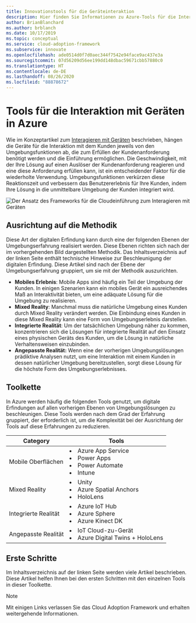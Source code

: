 ```yaml
---
title: Innovationstools für die Geräteinteraktion
description: Hier finden Sie Informationen zu Azure-Tools für die Interaktion über Geräte und Umgebungserfahrungen, die die natürliche Umgebung und das Verhalten von Kunden erweitern.
author: BrianBlanchard
ms.author: brblanch
ms.date: 10/17/2019
ms.topic: conceptual
ms.service: cloud-adoption-framework
ms.subservice: innovate
ms.openlocfilehash: ade0514d0f7d0aec344f7542e94face9ac437e3a
ms.sourcegitcommit: 07d56209d56ee199dd148dbac59671cbb57880c0
ms.translationtype: HT
ms.contentlocale: de-DE
ms.lasthandoff: 08/26/2020
ms.locfileid: "88878672"
---
```

# <a name="tools-to-interact-with-devices-in-azure"></a>Tools für die Interaktion mit Geräten in Azure

Wie im Konzeptartikel zum [Interagieren mit Geräten](../considerations/devices.md) beschrieben, hängen die Geräte für die Interaktion mit dem Kunden jeweils von den Umgebungsfunktionen ab, die zum Erfüllen der Kundenanforderung benötigt werden und die Einführung ermöglichen. Die Geschwindigkeit, mit der Ihre Lösung auf einen Auslöser der Kundenanforderung reagieren und eine diese Anforderung erfüllen kann, ist ein entscheidender Faktor für die wiederholte Verwendung. Umgebungsfunktionen verkürzen diese Reaktionszeit und verbessern das Benutzererlebnis für Ihre Kunden, indem Ihre Lösung in die unmittelbare Umgebung der Kunden integriert wird.

![Der Ansatz des Frameworks für die Cloudeinführung zum Interagieren mit Geräten](../../_images/innovate/ambient-experiences.png)

## <a name="alignment-to-the-methodology"></a>Ausrichtung auf die Methodik

Diese Art der digitalen Erfindung kann durch eine der folgenden Ebenen der Umgebungserfahrung realisiert werden. Diese Ebenen richten sich nach der im vorhergehenden Bild dargestellten Methodik. Das Inhaltsverzeichnis auf der linken Seite enthält technische Hinweise zur Beschleunigung der digitalen Erfindung. Diese Artikel sind nach der Ebene der Umgebungserfahrung gruppiert, um sie mit der Methodik auszurichten.

- **Mobiles Erlebnis**: Mobile Apps sind häufig ein Teil der Umgebung der Kunden. In einigen Szenarien kann ein mobiles Gerät ein ausreichendes Maß an Interaktivität bieten, um eine adäquate Lösung für die Umgebung zu realisieren.
- **Mixed Reality**: Manchmal muss die natürliche Umgebung eines Kunden durch Mixed Reality verändert werden. Die Einbindung eines Kunden in diese Mixed Reality kann eine Form von Umgebungserlebnis darstellen.
- **Integrierte Realität**: Um der tatsächlichen Umgebung näher zu kommen, konzentrieren sich die Lösungen für integrierte Realität auf den Einsatz eines physischen Geräts des Kunden, um die Lösung in natürliche Verhaltensweisen einzubinden.
- **Angepasste Realität:** Wenn eine der vorherigen Umgebungslösungen prädiktive Analysen nutzt, um eine Interaktion mit einem Kunden in dessen natürlicher Umgebung bereitzustellen, sorgt diese Lösung für die höchste Form des Umgebungserlebnisses.

## <a name="toolchain"></a>Toolkette

In Azure werden häufig die folgenden Tools genutzt, um digitale Erfindungen auf allen vorherigen Ebenen von Umgebungslösungen zu beschleunigen. Diese Tools werden nach dem Grad der Erfahrung gruppiert, der erforderlich ist, um die Komplexität bei der Ausrichtung der Tools auf diese Erfahrungen zu reduzieren.

| Category | Tools |
|---|---|
| Mobile Oberflächen | <li> Azure App Service <li> Power Apps <li> Power Automate <li> Intune |
| Mixed Reality | <li> Unity <li> Azure Spatial Anchors <li> HoloLens |
| Integrierte Realität | <li> Azure IoT Hub <li> Azure Sphere <li> Azure Kinect DK |
| Angepasste Realität | <li> IoT Cloud-zu-Gerät <li> Azure Digital Twins + HoloLens |

## <a name="get-started"></a>Erste Schritte

Im Inhaltsverzeichnis auf der linken Seite werden viele Artikel beschrieben. Diese Artikel helfen Ihnen bei den ersten Schritten mit den einzelnen Tools in dieser Toolkette.

> [!NOTE]
> Mit einigen Links verlassen Sie das Cloud Adoption Framework und erhalten weitergehende Informationen.
